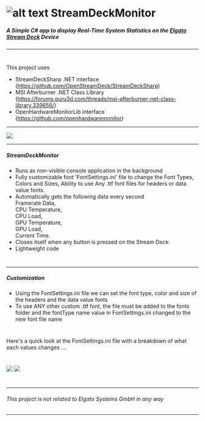 #  ![alt text](https://i.imgur.com/qPAlSRq.png "StreamDeckMonitor") StreamDeckMonitor
  
##### A Simple C# app to display Real-Time System Statistics on the  [Elgato Stream Deck](https://www.elgato.com/en/gaming/stream-deck) Device
---
  

#

This project uses
* StreamDeckSharp .NET interface (https://github.com/OpenStreamDeck/StreamDeckSharp)  
* MSI Afterburner .NET Class Library (https://forums.guru3d.com/threads/msi-afterburner-net-class-library.339656/) 
* OpenHardwareMonitorLib interface (https://github.com/openhardwaremonitor)
---

 ![](https://i.imgur.com/5shefdi.jpg)
 
---

##### StreamDeckMonitor
- Runs as non-visible console application in the background
- Fully customizable font
'FontSettings.ini' file to change the Font Types, Colors and Sizes, 
Ability to use Any .ttf font files for headers or data value fonts.
- Automatically gets the following data every second  
Framerate Data,   
CPU Temperature,   
CPU Load,   
GPU Temperature,   
GPU Load,  
Current Time.   
- Closes itself when any button is pressed on the Stream Deck
- Lightweight code
#

---

##### Customization
- Using the FontSettings.ini file we can set the font type, color and size of the headers and the data value fonts
- To use ANY other custom .ttf font, the file must be added to the fonts folder and the fontType name value in FontSettings.ini changed to the new font file name 

#
Here's a quick look at the FontSettings.ini file with a breakdown of what each values changes ...
#
   ![](https://i.imgur.com/ieWWp5H.jpg)
   ![](https://i.imgur.com/Jx2xaQU.jpg)
   
#
---
 
###### This project is not related to *Elgato Systems GmbH* in any way

---
 
